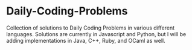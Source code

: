 # Daily-Coding-Problems
Collection of solutions to Daily Coding Problems in various different languages. Solutions are currently in Javascript and Python, but I will be adding implementations in Java, C++, Ruby, and OCaml as well.
